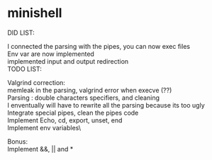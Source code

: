 # minishell

DID LIST:

I connected the parsing with the pipes, you can now exec files\
Env var are now implemented\
implemented input and output redirection\
TODO LIST:

Valgrind correction:\
memleak in the parsing, valgrind error when execve (??)\
Parsing : double characters specifiers, and cleaning\
I enventually will have to rewrite all the parsing because its too ugly\
Integrate special pipes, clean the pipes code\
Implement Echo, cd, export, unset, end\
Implement env variables\

Bonus:\
Implement &&, || and *
